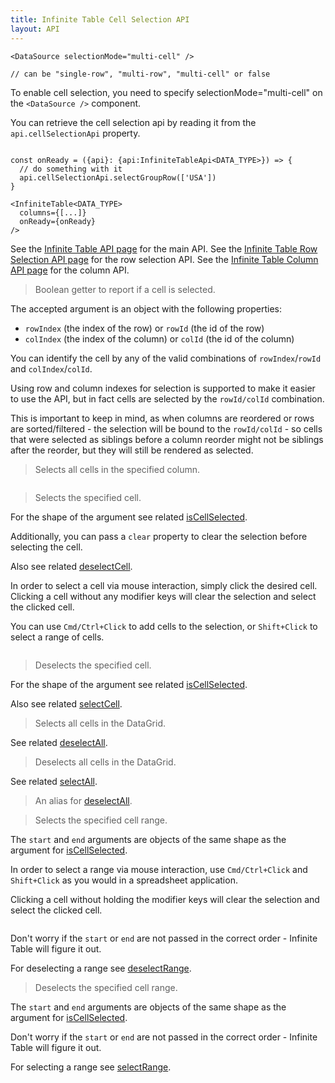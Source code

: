 ```yaml
---
title: Infinite Table Cell Selection API
layout: API
---
```



```tsx title="Configuring the selection mode to be 'multi-cell'"
<DataSource selectionMode="multi-cell" />

// can be "single-row", "multi-row", "multi-cell" or false
```


<Note>

To enable cell selection, you need to specify <DPropLink name="selectionMode">selectionMode="multi-cell"</DPropLink> on the `<DataSource />` component.

</Note>

You can retrieve the cell selection api by reading it from the `api.cellSelectionApi` property.



```tsx {4}

const onReady = ({api}: {api:InfiniteTableApi<DATA_TYPE>}) => {
  // do something with it
  api.cellSelectionApi.selectGroupRow(['USA'])
}

<InfiniteTable<DATA_TYPE>
  columns={[...]}
  onReady={onReady}
/>
```

See the [Infinite Table API page](/docs/reference/api) for the main API.
See the [Infinite Table Row Selection API page](/docs/reference/row-selecti-api) for the row selection API.
See the [Infinite Table Column API page](/docs/reference/column-api) for the column API.

<PropTable sort searchPlaceholder="Type to filter API methods">

<Prop name="isCellSelected" type="({rowIndex/rowId, colIndex/colId}) => boolean">

> Boolean getter to report if a cell is selected.

The accepted argument is an object with the following properties:

 - `rowIndex` (the index of the row) or `rowId` (the id of the row)
 - `colIndex` (the index of the column) or `colId` (the id of the column)

You can identify the cell by any of the valid combinations of `rowIndex`/`rowId` and `colIndex`/`colId`.

<Note>

Using row and column indexes for selection is supported to make it easier to use the API, but in fact cells are selected by the `rowId/colId` combination.

This is important to keep in mind, as when columns are reordered or rows are sorted/filtered - the selection will be bound to the `rowId/colId` - so cells that were selected as siblings before a column reorder might not be siblings after the reorder, but they will still be rendered as selected.

</Note>

</Prop>

<Prop name="selectColumn" type="(colId: string)=> void">

> Selects all cells in the specified column.

<Sandpack title="Using `selectColumn` with controlled selection" size="lg">


```ts file="$DOCS/reference/datasource-props/controlled-cell-selection-with-api-example.page.tsx"
```

</Sandpack>

</Prop>

<Prop name="selectCell" type="({ rowIndex/rowId, colIndex/colId, clear?: boolean}) => void">

> Selects the specified cell.

For the shape of the argument see related [isCellSelected](#isCellSelected).

Additionally, you can pass a `clear` property to clear the selection before selecting the cell.

Also see related [deselectCell](#deselectCell).

In order to select a cell via mouse interaction, simply click the desired cell. Clicking a cell without any modifier keys will clear the selection and select the clicked cell.

You can use `Cmd/Ctrl+Click` to add cells to the selection, or `Shift+Click` to select a range of cells.

<Sandpack title="Selecting a cell via the Cell Selection API">


```ts file="select-cell-example.page.tsx"
```

</Sandpack>


</Prop>

<Prop name="deselectCell" type="({ rowIndex/rowId, colIndex/colId}) => void">

> Deselects the specified cell.

For the shape of the argument see related [isCellSelected](#isCellSelected).

Also see related [selectCell](#selectCell).

</Prop>

<Prop name="selectAll" type="() => void">

> Selects all cells in the DataGrid.

See related [deselectAll](#deselectAll).

</Prop>

<Prop name="deselectAll" type="() => void">

> Deselects all cells in the DataGrid.

See related [selectAll](#selectAll).

</Prop>

<Prop name="clear" type="() => void">

> An alias for [deselectAll](#deselectAll).

</Prop>

<Prop name="selectRange" type="(start, end) => void">

> Selects the specified cell range.

The `start` and `end` arguments are objects of the same shape as the argument for [isCellSelected](#isCellSelected).

In order to select a range via mouse interaction, use `Cmd/Ctrl+Click` and `Shift+Click` as you would in a spreadsheet application.

Clicking a cell without holding the modifier keys will clear the selection and select the clicked cell.

<Sandpack title="Selecting a range via the Cell Selection API">


```ts file="select-range-example.page.tsx"
```

</Sandpack>

<Note>

Don't worry if the `start` or `end` are not passed in the correct order - Infinite Table will figure it out.

</Note>

For deselecting a range see [deselectRange](#deselectRange).

</Prop>

<Prop name="deselectRange" type="(start, end) => void">


> Deselects the specified cell range.

The `start` and `end` arguments are objects of the same shape as the argument for [isCellSelected](#isCellSelected).


<Note>

Don't worry if the `start` or `end` are not passed in the correct order - Infinite Table will figure it out.

</Note>

For selecting a range see [selectRange](#selectRange).


<Sandpack title="Deselecting a range via the Cell Selection API">


```ts file="deselect-range-example.page.tsx"
```

</Sandpack>

</Prop>


</PropTable>

